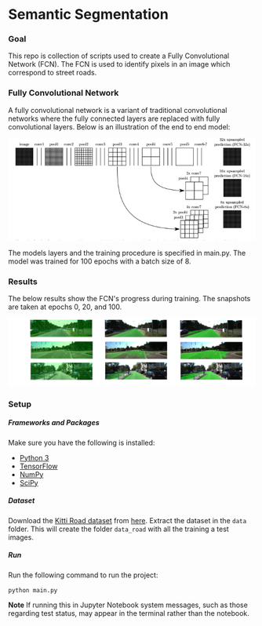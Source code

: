 # Semantic Segmentation

### Goal
This repo is collection of scripts used to create a Fully Convolutional Network (FCN). The FCN is used to identify pixels in an image which correspond to street roads.

### Fully Convolutional Network
A fully convolutional network is a variant of traditional convolutional networks where the fully connected layers are replaced with fully convolutional layers. Below is an illustration of the end to end model:

![alt text](https://github.com/SyedAzizEnam/Semantic_Segmentation/blob/master/fcn.png)

The models layers and the training procedure is specified in main.py. The model was trained for 100 epochs with a batch size of 8.

### Results

The below results show the FCN's progress during training. The snapshots are taken at epochs 0, 20, and 100.

![alt text](https://github.com/SyedAzizEnam/Semantic_Segmentation/blob/master/results.png)

### Setup
##### Frameworks and Packages
Make sure you have the following is installed:
 - [Python 3](https://www.python.org/)
 - [TensorFlow](https://www.tensorflow.org/)
 - [NumPy](http://www.numpy.org/)
 - [SciPy](https://www.scipy.org/)
##### Dataset
Download the [Kitti Road dataset](http://www.cvlibs.net/datasets/kitti/eval_road.php) from [here](http://www.cvlibs.net/download.php?file=data_road.zip).  Extract the dataset in the `data` folder.  This will create the folder `data_road` with all the training a test images.

##### Run
Run the following command to run the project:
```
python main.py
```
**Note** If running this in Jupyter Notebook system messages, such as those regarding test status, may appear in the terminal rather than the notebook.

